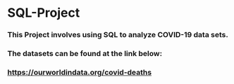 # SQL-Project
### This Project involves using SQL to analyze COVID-19 data sets.
### The datasets can be found at the link below:
### https://ourworldindata.org/covid-deaths

